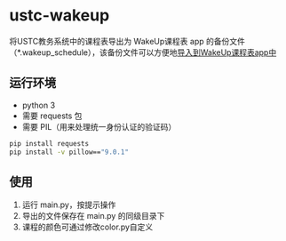# ustc-wakeup
将USTC教务系统中的课程表导出为 WakeUp课程表 app
的备份文件（*.wakeup_schedule），该备份文件可以方便地[导入到WakeUp课程表app中](https://support.qq.com/products/97617/faqs/59884?)

## 运行环境
- python 3
- 需要 requests 包
- 需要 PIL（用来处理统一身份认证的验证码）

```bash
pip install requests
pip install -v pillow=="9.0.1"
```

## 使用
1. 运行 main.py，按提示操作
2. 导出的文件保存在 main.py 的同级目录下
3. 课程的颜色可通过修改color.py自定义


